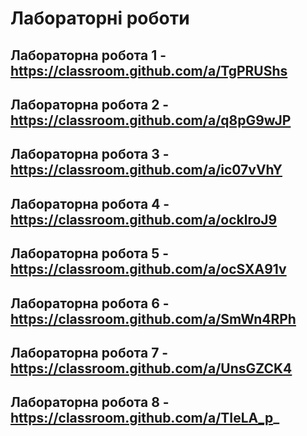 # Лабораторні роботи

## Лабораторна робота 1 - https://classroom.github.com/a/TgPRUShs
## Лабораторна робота 2 - https://classroom.github.com/a/q8pG9wJP
## Лабораторна робота 3 - https://classroom.github.com/a/ic07vVhY
## Лабораторна робота 4 - https://classroom.github.com/a/ocklroJ9
## Лабораторна робота 5 - https://classroom.github.com/a/ocSXA91v
## Лабораторна робота 6 - https://classroom.github.com/a/SmWn4RPh

## Лабораторна робота 7 - https://classroom.github.com/a/UnsGZCK4
## Лабораторна робота 8 - https://classroom.github.com/a/TIeLA_p_

